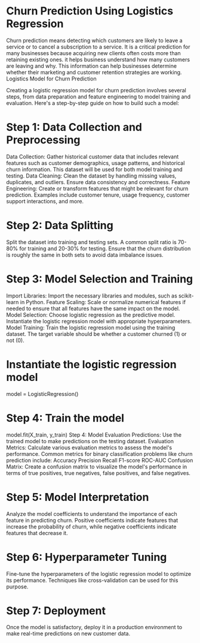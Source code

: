 # Churn Prediction Using Logistics Regression
Churn prediction means detecting which customers are likely to leave a service or to cancel a subscription to a service. It is a critical prediction for many businesses because acquiring new clients often costs more than retaining existing ones.
it helps business understand how many customers are leaving and why. This information can help businesses determine whether their marketing and customer retention strategies are working.
Logistics Model for Churn Prediction

Creating a logistic regression model for churn prediction involves several steps, from data preparation and feature engineering to model training and evaluation. Here's a step-by-step guide on how to build such a model:

# Step 1: Data Collection and Preprocessing
Data Collection: Gather historical customer data that includes relevant features such as customer demographics, usage patterns, and historical churn information. This dataset will be used for both model training and testing.
Data Cleaning: Clean the dataset by handling missing values, duplicates, and outliers. Ensure data consistency and correctness.
Feature Engineering: Create or transform features that might be relevant for churn prediction. Examples include customer tenure, usage frequency, customer support interactions, and more.

# Step 2: Data Splitting
Split the dataset into training and testing sets. A common split ratio is 70-80% for training and 20-30% for testing. Ensure that the churn distribution is roughly the same in both sets to avoid data imbalance issues.

# Step 3: Model Selection and Training
Import Libraries: Import the necessary libraries and modules, such as scikit-learn in Python.
Feature Scaling: Scale or normalize numerical features if needed to ensure that all features have the same impact on the model.
Model Selection: Choose logistic regression as the predictive model. Instantiate the logistic regression model with appropriate hyperparameters.
Model Training: Train the logistic regression model using the training dataset. The target variable should be whether a customer churned (1) or not (0).

# Instantiate the logistic regression model
model = LogisticRegression()

# Step 4: Train the model
model.fit(X_train, y_train)
Step 4: Model Evaluation
Predictions: Use the trained model to make predictions on the testing dataset.
Evaluation Metrics: Calculate various evaluation metrics to assess the model's performance. Common metrics for binary classification problems like churn prediction include:
Accuracy
Precision
Recall
F1-score
ROC-AUC
Confusion Matrix: Create a confusion matrix to visualize the model's performance in terms of true positives, true negatives, false positives, and false negatives.

# Step 5: Model Interpretation
Analyze the model coefficients to understand the importance of each feature in predicting churn. Positive coefficients indicate features that increase the probability of churn, while negative coefficients indicate features that decrease it.

# Step 6: Hyperparameter Tuning
Fine-tune the hyperparameters of the logistic regression model to optimize its performance. Techniques like cross-validation can be used for this purpose.

# Step 7: Deployment
Once the model is satisfactory, deploy it in a production environment to make real-time predictions on new customer data.
